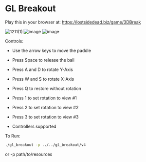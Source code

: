 # GL Breakout

Play this in your browser at: https://lostsidedead.biz/game/3DBreak

![1211(1)](https://github.com/user-attachments/assets/1b0281a5-cacb-4cb0-8277-f997db8f696e)
![image](https://github.com/user-attachments/assets/aa766888-5679-40bd-9ecb-5da8a973cd46)
![image](https://github.com/user-attachments/assets/879c883d-4797-4c4a-b672-3fd8bb315835)

Controls:

* Use the arrow keys to move the paddle
* Press Space to release the ball
* Press A and D to rotate Y-Axis
* Press W and S to rotate X-Axis
* Press Q to restore without rotation
* Press 1 to set rotation to view #1
* Press 2 to set rotation to view #2
* Press 3 to set rotation to view #3

* Controllers supported

To Run:
```bash
./gl_breakout -p ../../gl_breakout/v4
```

or -p path/to/resources
